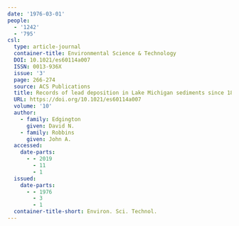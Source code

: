 ```yaml
---
date: '1976-03-01'
people:
  - '1242'
  - '795'
csl:
  type: article-journal
  container-title: Environmental Science & Technology
  DOI: 10.1021/es60114a007
  ISSN: 0013-936X
  issue: '3'
  page: 266-274
  source: ACS Publications
  title: Records of lead deposition in Lake Michigan sediments since 1800
  URL: https://doi.org/10.1021/es60114a007
  volume: '10'
  author:
    - family: Edgington
      given: David N.
    - family: Robbins
      given: John A.
  accessed:
    date-parts:
      - - 2019
        - 11
        - 1
  issued:
    date-parts:
      - - 1976
        - 3
        - 1
  container-title-short: Environ. Sci. Technol.
---
```

